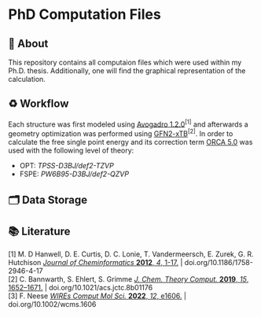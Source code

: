 # PhD Computation Files

## :dart: About
This repository contains all computaion files which were used within my Ph.D. thesis. Additionally, one will find the graphical representation of the calculation.

## :recycle: Workflow
Each structure was first modeled using [Avogadro 1.2.0](https://avogadro.cc/)<sup>[1]</sup> and afterwards a geometry optimization was performed using [GFN2-xTB](https://xtb-docs.readthedocs.io/en/latest/contents.html)<sup>[2]</sup>. In order to calculate the free single point energy and its correction term [ORCA 5.0](https://www.orcasoftware.de/tutorials_orca/) was used with the following level of theory:
 - OPT: *TPSS-D3BJ/def2-TZVP*
 - FSPE: *PW6B95-D3BJ/def2-QZVP*

## :card_index_dividers: Data Storage

## :books: Literature
[1] M. D Hanwell, D. E. Curtis, D. C. Lonie, T. Vandermeersch, E. Zurek, G. R. Hutchison [*Journal of Cheminformatics* **2012**, *4*, 1-17.](https://doi.org/10.1186/1758-2946-4-17) | doi.org/10.1186/1758-2946-4-17<br>
[2] C. Bannwarth, S. Ehlert, S. Grimme [*J. Chem. Theory Comput.* **2019**, *15*, 1652–1671.](https://doi.org/10.1021/acs.jctc.8b01176) | doi.org/10.1021/acs.jctc.8b01176<br>
[3] F. Neese [*WIREs Comput Mol Sci.* **2022**, *12*, e1606.](https://doi.org/10.1002/wcms.1606) | doi.org/10.1002/wcms.1606<br>